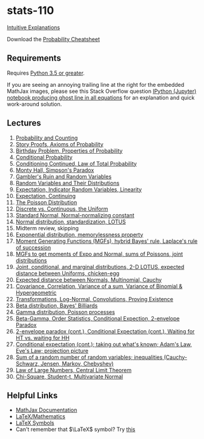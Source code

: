 # stats-110

[Intuitive Explanations](http://qr.ae/RUWURc)

Download the [Probability Cheatsheet](http://www.wzchen.com/probability-cheatsheet)


## Requirements

Requires [Python 3.5 or greater](https://www.python.org/downloads/release/python-350/).

If you are seeing an annoying trailing line at the right for the embedded MathJax images,
please see this Stack Overflow question [IPython (Jupyter) notebook producing ghost line in all
equations](http://stackoverflow.com/questions/35171714/ipython-jupyter-notebook-producing-ghost-line-in-all-equations) for an explanation and quick work-around solution.


## Lectures

1. [Probability and
   Counting](https://nbviewer.jupyter.org/github/buruzaemon/stats-110/blob/master/Lecture_01.ipynb)
1. [Story Proofs, Axioms of
   Probability](https://nbviewer.jupyter.org/github/buruzaemon/stats-110/blob/master/Lecture_02.ipynb)
1. [Birthday Problem, Properties of
   Probability](https://nbviewer.jupyter.org/github/buruzaemon/stats-110/blob/master/Lecture_03.ipynb)
1. [Conditional
   Probability](https://nbviewer.jupyter.org/github/buruzaemon/stats-110/blob/master/Lecture_04.ipynb)
1. [Conditioning Continued, Law of Total
   Probability](https://nbviewer.jupyter.org/github/buruzaemon/stats-110/blob/master/Lecture_05.ipynb)
1. [Monty Hall, Simpson's
   Paradox](https://nbviewer.jupyter.org/github/buruzaemon/stats-110/blob/master/Lecture_06.ipynb)
1. [Gambler's Ruin and Random
   Variables](https://nbviewer.jupyter.org/github/buruzaemon/stats-110/blob/master/Lecture_07.ipynb)
1. [Random Variables and Their
   Distributions](https://nbviewer.jupyter.org/github/buruzaemon/stats-110/blob/master/Lecture_08.ipynb)
1. [Expectation, Indicator Random Variables,
   Linearity](https://nbviewer.jupyter.org/github/buruzaemon/stats-110/blob/master/Lecture_09.ipynb)
1. [Expectation,
   Continuing](https://nbviewer.jupyter.org/github/buruzaemon/stats-110/blob/master/Lecture_10.ipynb)
1. [The Poisson
   Distribution](https://nbviewer.jupyter.org/github/buruzaemon/stats-110/blob/master/Lecture_11.ipynb)
1. [Discrete vs. Continuous, the
   Uniform](https://nbviewer.jupyter.org/github/buruzaemon/stats-110/blob/master/Lecture_12.ipynb)
1. [Standard Normal, Normal-normalizing
   constant](https://nbviewer.jupyter.org/github/buruzaemon/stats-110/blob/master/Lecture_13.ipynb)
1. [Normal distribution, standardization,
   LOTUS](https://nbviewer.jupyter.org/github/buruzaemon/stats-110/blob/master/Lecture_14.ipynb)
1. Midterm review, skipping
1. [Exponential distribution, memorylessness
   property](https://nbviewer.jupyter.org/github/buruzaemon/stats-110/blob/master/Lecture_16.ipynb)
1. [Moment Generating Functions (MGFs), hybrid Bayes' rule, Laplace's rule of succession](https://nbviewer.jupyter.org/github/buruzaemon/stats-110/blob/master/Lecture_17.ipynb)
1. [MGFs to get moments of Expo and Normal, sums of Poissons, joint distributions](https://nbviewer.jupyter.org/github/buruzaemon/stats-110/blob/master/Lecture_18.ipynb)
1. [Joint, conditional, and marginal distributions, 2-D LOTUS, expected distance between Uniforms, chicken-egg](https://nbviewer.jupyter.org/github/buruzaemon/stats-110/blob/master/Lecture_19.ipynb)
1. [Expected distance between Normals, Multinomial, Cauchy](https://nbviewer.jupyter.org/github/buruzaemon/stats-110/blob/master/Lecture_20.ipynb)
1. [Covariance, Correlation, Variance of a sum, Variance of Binomial & Hypergeometric](https://nbviewer.jupyter.org/github/buruzaemon/stats-110/blob/master/Lecture_21.ipynb)
1. [Transformations, Log-Normal, Convolutions, Proving Existence](https://nbviewer.jupyter.org/github/buruzaemon/stats-110/blob/master/Lecture_22.ipynb)
1. [Beta distribution, Bayes' Billiards](https://nbviewer.jupyter.org/github/buruzaemon/stats-110/blob/master/Lecture_23.ipynb)
1. [Gamma distribution, Poisson processes](https://nbviewer.jupyter.org/github/buruzaemon/stats-110/blob/master/Lecture_24.ipynb)
1. [Beta-Gamma, Order Statistics, Conditional Expection, 2-envelope Paradox](https://nbviewer.jupyter.org/github/buruzaemon/stats-110/blob/master/Lecture_25.ipynb)
1. [2-envelope paradox (cont.), Conditional Expectation (cont.), Waiting for HT vs. waiting for HH](https://nbviewer.jupyter.org/github/buruzaemon/stats-110/blob/master/Lecture_26.ipynb)
1. [Conditional expectation (cont.); taking out what's known; Adam's Law, Eve's Law; projection picture](https://nbviewer.jupyter.org/github/buruzaemon/stats-110/blob/master/Lecture_27.ipynb)
1. [Sum of a random number of random variables; inequalities (Cauchy-Schwarz, Jensen, Markov, Chebyshev)](https://nbviewer.jupyter.org/github/buruzaemon/stats-110/blob/master/Lecture_28.ipynb)
1. [Law of Large Numbers, Central Limit Theorem](https://nbviewer.jupyter.org/github/buruzaemon/stats-110/blob/master/Lecture_29.ipynb)
1. [Chi-Square, Student-t, Multivariate Normal](https://nbviewer.jupyter.org/github/buruzaemon/stats-110/blob/master/Lecture_30.ipynb)


## Helpful Links

* [MathJax Documentation](http://docs.mathjax.org/en/latest/)
* [LaTeX/Mathematics](https://en.wikibooks.org/wiki/LaTeX/Mathematics)
* [LaTeX Symbols](https://www.artofproblemsolving.com/wiki/index.php/LaTeX:Symbols)
* Can't remember that $\LaTeX$ symbol? Try [this](http://detexify.kirelabs.org/classify.html)
